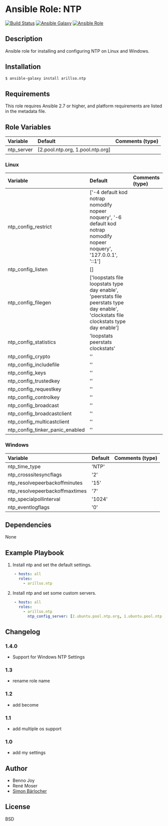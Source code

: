 # Ansible Role: NTP

[![Build Status](https://img.shields.io/travis/arillso/ansible.ntp.svg?branch=master&style=popout-square)](https://travis-ci.org/arillso/ansible.ntp) [![Ansible Galaxy](http://img.shields.io/badge/ansible--galaxy-ntp-blue.svg?style=popout-square)](https://galaxy.ansible.com/arillso/ntp) [![Ansible Role](https://img.shields.io/ansible/role/d/21608.svg?style=popout-square)](https://galaxy.ansible.com/arillso/ntp)

## Description

Ansible role for installing and configuring NTP on Linux and Windows.

## Installation

```bash
$ ansible-galaxy install arillso.ntp
```

## Requirements

This role requires Ansible 2.7 or higher, and platform requirements are listed
in the metadata file.

## Role Variables

| Variable             | Default     | Comments (type)                                   |
| :---                 | :---        | :---                                              |
| ntp_server | [2.pool.ntp.org, 1.pool.ntp.org] | |

### Linux

| Variable             | Default     | Comments (type)                                   |
| :---                 | :---        | :---                                              |
| ntp_config_restrict | ['-4 default kod notrap nomodify nopeer noquery', '-6 default kod notrap nomodify nopeer noquery', '127.0.0.1', '::1'] | |
| ntp_config_listen | [] | |
| ntp_config_filegen | ['loopstats file loopstats type day enable', 'peerstats file peerstats type day enable', 'clockstats file clockstats type day enable'] | |
| ntp_config_statistics | 'loopstats peerstats clockstats' | |
| ntp_config_crypto | '' | |
| ntp_config_includefile | '' | |
| ntp_config_keys | '' | |
| ntp_config_trustedkey | '' | |
| ntp_config_requestkey | '' | |
| ntp_config_controlkey | '' | |
| ntp_config_broadcast | '' | |
| ntp_config_broadcastclient | '' | |
| ntp_config_multicastclient | '' | |
| ntp_config_tinker_panic_enabled | '' | |

### Windows

| Variable             | Default     | Comments (type)                                   |
| :---                 | :---        | :---                                              |
| ntp_time_type | 'NTP' | |
| ntp_crosssitesyncflags | '2' | |
| ntp_resolvepeerbackoffminutes | '15' | |
| ntp_resolvepeerbackoffmaxtimes | '7' | |
| ntp_specialpollinterval | '1024' | |
| ntp_eventlogflags | '0' | |

## Dependencies

None

## Example Playbook

1) Install ntp and set the default settings.

```yml
    - hosts: all
      roles:
        - arillso.ntp
```

2) Install ntp and set some custom servers.

```yml
    - hosts: all
      roles:
        - arillso.ntp
	      ntp_config_server: [2.ubuntu.pool.ntp.org, 1.ubuntu.pool.ntp.org]
```

## Changelog

### 1.4.0

* Support for Windows NTP Settings

### 1.3

* rename role name

### 1.2

* add become

### 1.1

* add multiple os support

### 1.0

* add my settings

## Author

* Benno Joy
* René Moser
* [Simon Bärlocher](https://sbaerlocher.ch)

## License

BSD
